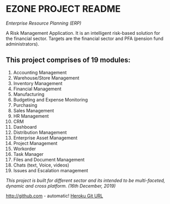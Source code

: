 # EZONE PROJECT README

_Enterprise Resource Planning (ERP)_

A Risk Management Application. It is an intelligent risk-based solution for the financial sector.
Targets are the financial sector and PFA (pension fund administrators).

## This project comprises of 19 modules:

1. Accounting Management
2. Warehouse/Store Management
3. Inventory Management
4. Financial Management
5. Manufacturing
6. Budgeting and Expense Monitoring
7. Purchasing
8. Sales Management
9. HR Management
10. CRM
11. Dashboard
12. Distribution Management
13. Enterprise Asset Management
14. Project Management
15. Workorder
16. Task Manager
17. Files and Document Management
18. Chats (text, Voice, videos)
19. Issues and Escalation management

_This project is built for different sector and its intended to be multi-faceted, dynamic and cross platform._
_(16th December, 2019)_

http://github.com - automatic!
[Heroku Git URL](https://git.heroku.com/ezonedev.git)

